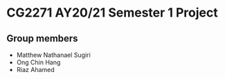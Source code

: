 
# CG2271 AY20/21 Semester 1 Project

## Group members
- Matthew Nathanael Sugiri
- Ong Chin Hang
- Riaz Ahamed

